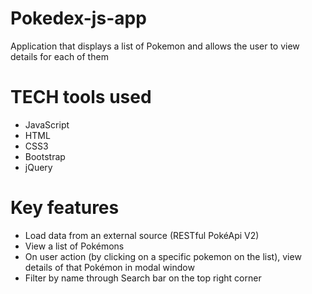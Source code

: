 # Pokedex-js-app
 Application that displays a list of Pokemon and allows the user to view details for each of them

 # TECH tools used
 - JavaScript
 - HTML
 - CSS3
 - Bootstrap
 - jQuery
 
# Key features
- Load data from an external source (RESTful PokéApi V2)
- View a list of Pokémons
- On user action (by clicking on a specific pokemon on the list), view details of that Pokémon in modal window
- Filter by name through Search bar on the top right corner
